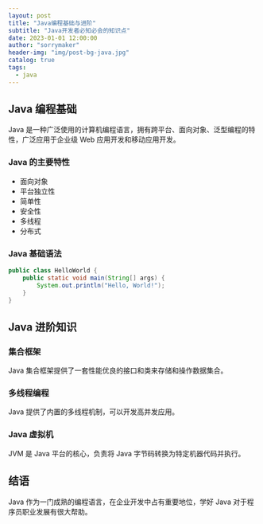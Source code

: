 ```yaml
---
layout: post
title: "Java编程基础与进阶"
subtitle: "Java开发者必知必会的知识点"
date: 2023-01-01 12:00:00
author: "sorrymaker"
header-img: "img/post-bg-java.jpg"
catalog: true
tags:
  - java
---
```


## Java 编程基础

Java 是一种广泛使用的计算机编程语言，拥有跨平台、面向对象、泛型编程的特性，广泛应用于企业级 Web 应用开发和移动应用开发。

### Java 的主要特性

- 面向对象
- 平台独立性
- 简单性
- 安全性
- 多线程
- 分布式

### Java 基础语法

```java
public class HelloWorld {
    public static void main(String[] args) {
        System.out.println("Hello, World!");
    }
}
```

## Java 进阶知识

### 集合框架

Java 集合框架提供了一套性能优良的接口和类来存储和操作数据集合。

### 多线程编程

Java 提供了内置的多线程机制，可以开发高并发应用。

### Java 虚拟机

JVM 是 Java 平台的核心，负责将 Java 字节码转换为特定机器代码并执行。

## 结语

Java 作为一门成熟的编程语言，在企业开发中占有重要地位，学好 Java 对于程序员职业发展有很大帮助。
